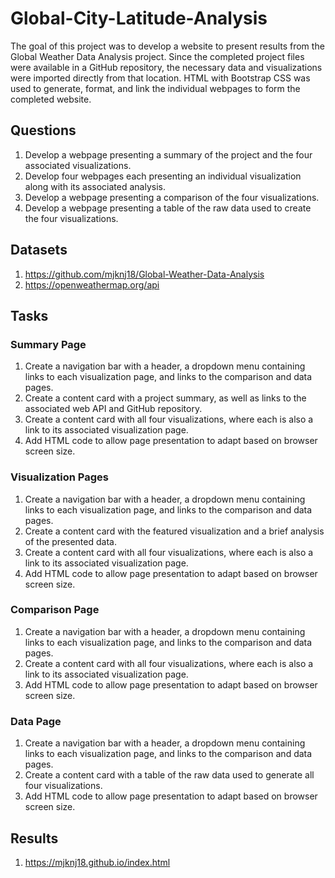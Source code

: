 # Global-City-Latitude-Analysis

The goal of this project was to develop a website to present results from the Global Weather Data Analysis project. Since the completed project files were available in a GitHub repository, the necessary data and visualizations were imported directly from that location. HTML with Bootstrap CSS was used to generate, format, and link the individual webpages to form the completed website.

## Questions

1. Develop a webpage presenting a summary of the project and the four associated visualizations.
2. Develop four webpages each presenting an individual visualization along with its associated analysis.
3. Develop a webpage presenting a comparison of the four visualizations.
4. Develop a webpage presenting a table of the raw data used to create the four visualizations.

## Datasets

1. https://github.com/mjknj18/Global-Weather-Data-Analysis
2. https://openweathermap.org/api

## Tasks

### Summary Page

1. Create a navigation bar with a header, a dropdown menu containing links to each visualization page, and links to the comparison and data pages.
2. Create a content card with a project summary, as well as links to the associated web API and GitHub repository. 
3. Create a content card with all four visualizations, where each is also a link to its associated visualization page.
4. Add HTML code to allow page presentation to adapt based on browser screen size.

### Visualization Pages

1. Create a navigation bar with a header, a dropdown menu containing links to each visualization page, and links to the comparison and data pages.
2. Create a content card with the featured visualization and a brief analysis of the presented data.
3. Create a content card with all four visualizations, where each is also a link to its associated visualization page.
4. Add HTML code to allow page presentation to adapt based on browser screen size.

### Comparison Page

1. Create a navigation bar with a header, a dropdown menu containing links to each visualization page, and links to the comparison and data pages.
2. Create a content card with all four visualizations, where each is also a link to its associated visualization page.
3. Add HTML code to allow page presentation to adapt based on browser screen size.

### Data Page

1. Create a navigation bar with a header, a dropdown menu containing links to each visualization page, and links to the comparison and data pages.
2. Create a content card with a table of the raw data used to generate all four visualizations.
3. Add HTML code to allow page presentation to adapt based on browser screen size.

## Results

1. https://mjknj18.github.io/index.html